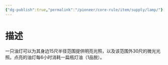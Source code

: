 ```yaml
---
{"dg-publish":true,"permalink":"/pioneer/core-rule/item/supply/lamp/"}
---
```


# 描述
一只油灯可以为其身边15尺半径范围提供明亮光照，以及该范围外30尺的微光光照。点亮的油灯每6小时消耗一扁瓶灯油（1品脱）。